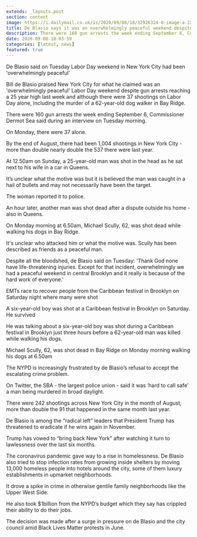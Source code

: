 ```yaml
---
extends: _layouts.post
section: content
image: https://i.dailymail.co.uk/1s/2020/09/08/18/32926324-0-image-a-22_1599584515346.jpg 
title: De Blasio says it was an overwhelmingly peaceful weekend despite skyrocketing crime figures 
description: There were 160 gun arrests the week ending September 6, Commissioner Dermot Sea said during an interview on Tuesday morning. 
date: 2020-09-08-18-03-59 
categories: [latest, news] 
featured: true 
--- 
```

De Blasio said on Tuesday Labor Day weekend in New York City had been 'overwhelmingly peaceful' 

Bill de Blasio praised New York City for what he claimed was an 'overwhelmingly peaceful' Labor Day weekend despite gun arrests reaching a 25 year high last week and although there were 37 shootings on Labor Day alone, including the murder of a 62-year-old dog walker in Bay Ridge. 

There were 160 gun arrests the week ending September 6, Commissioner Dermot Sea said during an interview on Tuesday morning. 

On Monday, there were 37 alone. 

By the end of August, there had been 1,004 shootings in New York City - more than double nearly double the 537 there were last year.  

At 12.50am on Sunday, a 25-year-old man was shot in the head as he sat next to his wife in a car in Queens.

It’s unclear what the motive was but it is believed the man was caught in a hail of bullets and may not necessarily have been the target.

The woman reported it to police.

An hour later, another man was shot dead after a dispute outside his home - also in Queens.

On Monday morning at 6.50am, Michael Scully, 62, was shot dead while walking his dogs in Bay Ridge. 

It's unclear who attacked him or what the motive was. Scully has been described as friends as a peaceful man.

Despite all the bloodshed, de Blasio said on Tuesday: 'Thank God none have life-threatening injuries. Except for that incident, overwhelmingly we had a peaceful weekend in central Brooklyn and it really is because of the hard work of everyone.' 

EMTs race to recover people from the Caribbean festival in Brooklyn on Saturday night where many were shot 

A six-year-old boy was shot at a Caribbean festival in Brooklyn on Saturday. He survived 

He was talking about a six-year-old boy was shot during a Caribbean festival in Brooklyn just three hours before a 62-year-old man was killed while walking his dogs. 

Michael Scully, 62, was shot dead in Bay Ridge on Monday morning walking his dogs at 6.50am 

The NYPD is increasingly frustrated by de Blasio’s refusal to accept the escalating crime problem.

On Twitter, the SBA - the largest police union - said it was ‘hard to call safe’ a man being murdered in broad daylight. 

There were 242 shootings across New York City in the month of August, more than double the 91 that happened in the same month last year.

De Blasio is among the “radical left” leaders that President Trump has threatened to eradicate if he wins again in November.

Trump has vowed to “bring back New York” after watching it turn to lawlessness over the last six months.

The coronavirus pandemic gave way to a rise in homelessness. De Blasio also tried to stop infection rates from growing inside shelters by moving 13,000 homeless people into hotels around the city, some of them luxury establishments in upmarket neighborhoods.

It drove a spike in crime in otherwise gentile family neighborhoods like the Upper West Side.

He also took $1billion from the NYPD’s budget which they say has crippled their ability to do their jobs.

The decision was made after a surge in pressure on de Blasio and the city council amid Black Lives Matter protests in June.





